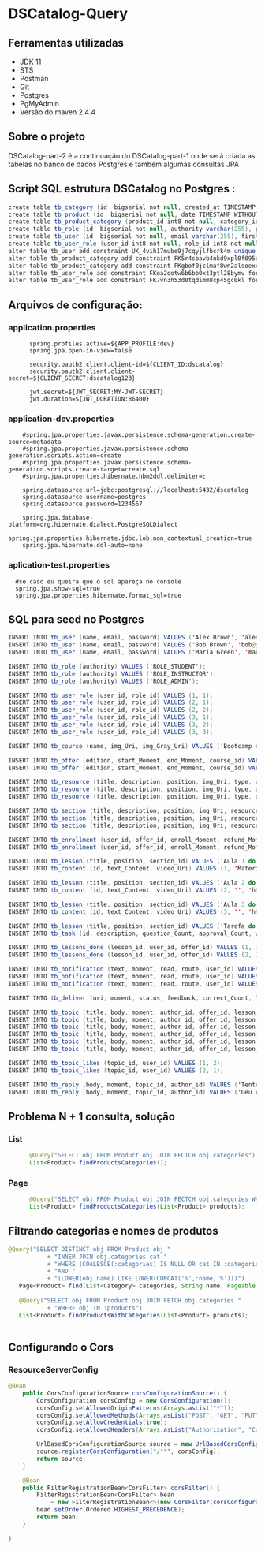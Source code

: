 # DSCatalog-Query

## Ferramentas utilizadas

   * JDK 11
   * STS
   * Postman
   * Git
   * Postgres
   * PgMyAdmin
   * Versão do maven 2.4.4

## Sobre o projeto

DSCatalog-part-2 é a continuação do DSCatalog-part-1 onde será criada as tabelas no banco de dados Postgres e também algumas consultas JPA 

## Script SQL estrutura DSCatalog no Postgres :

```java
create table tb_category (id  bigserial not null, created_at TIMESTAMP WITHOUT TIME ZONE, name varchar(255), updated_at TIMESTAMP WITHOUT TIME ZONE, primary key (id));
create table tb_product (id  bigserial not null, date TIMESTAMP WITHOUT TIME ZONE, description TEXT, img_url varchar(255), name varchar(255), price float8, primary key (id));
create table tb_product_category (product_id int8 not null, category_id int8 not null, primary key (product_id, category_id));
create table tb_role (id  bigserial not null, authority varchar(255), primary key (id));
create table tb_user (id  bigserial not null, email varchar(255), first_name varchar(255), last_name varchar(255), password varchar(255), primary key (id));
create table tb_user_role (user_id int8 not null, role_id int8 not null, primary key (user_id, role_id));
alter table tb_user add constraint UK_4vih17mube9j7cqyjlfbcrk4m unique (email);
alter table tb_product_category add constraint FK5r4sbavb4nkd9xpl0f095qs2a foreign key (category_id) references tb_category;
alter table tb_product_category add constraint FKgbof0jclmaf8wn2alsoexxq3u foreign key (product_id) references tb_product;
alter table tb_user_role add constraint FKea2ootw6b6bb0xt3ptl28bymv foreign key (role_id) references tb_role;
alter table tb_user_role add constraint FK7vn3h53d0tqdimm8cp45gc0kl foreign key (user_id) references tb_user;

``````````
  
## Arquivos de configuração:

   ### application.properties
   
          spring.profiles.active=${APP_PROFILE:dev}
          spring.jpa.open-in-view=false

          security.oauth2.client.client-id=${CLIENT_ID:dscatalog}
          security.oauth2.client.client-secret=${CLIENT_SECRET:dscatalog123}

          jwt.secret=${JWT_SECRET:MY-JWT-SECRET}
          jwt.duration=${JWT_DURATION:86400}

   
   ### application-dev.properties
   
        #spring.jpa.properties.javax.persistence.schema-generation.create-source=metadata
        #spring.jpa.properties.javax.persistence.schema-generation.scripts.action=create
        #spring.jpa.properties.javax.persistence.schema-generation.scripts.create-target=create.sql
        #spring.jpa.properties.hibernate.hbm2ddl.delimiter=;

        spring.datasource.url=jdbc:postgresql://localhost:5432/dscatalog
        spring.datasource.username=postgres
        spring.datasource.password=1234567

        spring.jpa.database-platform=org.hibernate.dialect.PostgreSQLDialect
        spring.jpa.properties.hibernate.jdbc.lob.non_contextual_creation=true
        spring.jpa.hibernate.ddl-auto=none


### aplication-test.properties

      #se caso eu queira que o sql apareça no console
      spring.jpa.show-sql=true
      spring.jpa.properties.hibernate.format_sql=true
 
 ## SQL para seed no Postgres
 
 ```java
 INSERT INTO tb_user (name, email, password) VALUES ('Alex Brown', 'alex@gmail.com', '$2a$10$eACCYoNOHEqXve8aIWT8Nu3PkMXWBaOxJ9aORUYzfMQCbVBIhZ8tG');
INSERT INTO tb_user (name, email, password) VALUES ('Bob Brown', 'bob@gmail.com', '$2a$10$eACCYoNOHEqXve8aIWT8Nu3PkMXWBaOxJ9aORUYzfMQCbVBIhZ8tG');
INSERT INTO tb_user (name, email, password) VALUES ('Maria Green', 'maria@gmail.com', '$2a$10$eACCYoNOHEqXve8aIWT8Nu3PkMXWBaOxJ9aORUYzfMQCbVBIhZ8tG');

INSERT INTO tb_role (authority) VALUES ('ROLE_STUDENT');
INSERT INTO tb_role (authority) VALUES ('ROLE_INSTRUCTOR');
INSERT INTO tb_role (authority) VALUES ('ROLE_ADMIN');

INSERT INTO tb_user_role (user_id, role_id) VALUES (1, 1);
INSERT INTO tb_user_role (user_id, role_id) VALUES (2, 1);
INSERT INTO tb_user_role (user_id, role_id) VALUES (2, 2);
INSERT INTO tb_user_role (user_id, role_id) VALUES (3, 1);
INSERT INTO tb_user_role (user_id, role_id) VALUES (3, 2);
INSERT INTO tb_user_role (user_id, role_id) VALUES (3, 3);

INSERT INTO tb_course (name, img_Uri, img_Gray_Uri) VALUES ('Bootcamp HTML', 'https://cdn.pixabay.com/photo/2018/03/22/10/55/training-course-3250007_1280.jpg', 'https://upload.wikimedia.org/wikipedia/commons/1/1f/Switch-course-book-grey.svg');

INSERT INTO tb_offer (edition, start_Moment, end_Moment, course_id) VALUES ('1.0', TIMESTAMP WITH TIME ZONE '2020-11-20T03:00:00Z', TIMESTAMP WITH TIME ZONE '2021-11-20T03:00:00Z', 1);
INSERT INTO tb_offer (edition, start_Moment, end_Moment, course_id) VALUES ('2.0', TIMESTAMP WITH TIME ZONE '2020-12-20T03:00:00Z', TIMESTAMP WITH TIME ZONE '2021-12-20T03:00:00Z', 1);

INSERT INTO tb_resource (title, description, position, img_Uri, type, offer_id) VALUES ('Trilha HTML', 'Trilha principal do curso', 1, 'https://cdn.pixabay.com/photo/2018/03/22/10/55/training-course-3250007_1280.jpg', 1, 1);
INSERT INTO tb_resource (title, description, position, img_Uri, type, offer_id) VALUES ('Forum', 'Tire suas dúvidas', 2, 'https://cdn.pixabay.com/photo/2018/03/22/10/55/training-course-3250007_1280.jpg', 2, 1);
INSERT INTO tb_resource (title, description, position, img_Uri, type, offer_id) VALUES ('Lives', 'Lives exclusivas para a turma', 3, 'https://cdn.pixabay.com/photo/2018/03/22/10/55/training-course-3250007_1280.jpg', 0, 1);

INSERT INTO tb_section (title, description, position, img_Uri, resource_id, prerequisite_id) VALUES ('Capítulo 1', 'Neste capítulo vamos começar', 1, 'https://cdn.pixabay.com/photo/2018/03/22/10/55/training-course-3250007_1280.jpg', 1, null);
INSERT INTO tb_section (title, description, position, img_Uri, resource_id, prerequisite_id) VALUES ('Capítulo 2', 'Neste capítulo vamos continuar', 2, 'https://cdn.pixabay.com/photo/2018/03/22/10/55/training-course-3250007_1280.jpg', 1, 1);
INSERT INTO tb_section (title, description, position, img_Uri, resource_id, prerequisite_id) VALUES ('Capítulo 3', 'Neste capítulo vamos finalizar', 3, 'https://cdn.pixabay.com/photo/2018/03/22/10/55/training-course-3250007_1280.jpg', 1, 2);

INSERT INTO tb_enrollment (user_id, offer_id, enroll_Moment, refund_Moment, available, only_Update) VALUES (1, 1, TIMESTAMP WITH TIME ZONE '2020-11-20T13:00:00Z', null, true, false);
INSERT INTO tb_enrollment (user_id, offer_id, enroll_Moment, refund_Moment, available, only_Update) VALUES (2, 1, TIMESTAMP WITH TIME ZONE '2020-11-20T13:00:00Z', null, true, false);

INSERT INTO tb_lesson (title, position, section_id) VALUES ('Aula 1 do capítulo 1', 1, 1);
INSERT INTO tb_content (id, text_Content, video_Uri) VALUES (1, 'Material de apoio: abc', 'https://www.youtube.com/watch?v=sqbqoR-lMf8'); 

INSERT INTO tb_lesson (title, position, section_id) VALUES ('Aula 2 do capítulo 1', 2, 1);
INSERT INTO tb_content (id, text_Content, video_Uri) VALUES (2, '', 'https://www.youtube.com/watch?v=sqbqoR-lMf8'); 

INSERT INTO tb_lesson (title, position, section_id) VALUES ('Aula 3 do capítulo 1', 3, 1);
INSERT INTO tb_content (id, text_Content, video_Uri) VALUES (3, '', 'https://www.youtube.com/watch?v=sqbqoR-lMf8'); 

INSERT INTO tb_lesson (title, position, section_id) VALUES ('Tarefa do capítulo 1', 4, 1);
INSERT INTO tb_task (id, description, question_Count, approval_Count, weight, due_Date) VALUES (4, 'Fazer um trabalho legal', 5, 4, 1.0, TIMESTAMP WITH TIME ZONE '2020-11-25T13:00:00Z');

INSERT INTO tb_lessons_done (lesson_id, user_id, offer_id) VALUES (1, 1, 1);
INSERT INTO tb_lessons_done (lesson_id, user_id, offer_id) VALUES (2, 1, 1);

INSERT INTO tb_notification (text, moment, read, route, user_id) VALUES ('Primeiro feedback de tarefa: favor revisar', TIMESTAMP WITH TIME ZONE '2020-12-10T13:00:00Z', true, '/offers/1/resource/1/sections/1', 1);
INSERT INTO tb_notification (text, moment, read, route, user_id) VALUES ('Segundo feedback: favor revisar', TIMESTAMP WITH TIME ZONE '2020-12-12T13:00:00Z', true, '/offers/1/resource/1/sections/1', 1);
INSERT INTO tb_notification (text, moment, read, route, user_id) VALUES ('Terceiro feedback: favor revisar', TIMESTAMP WITH TIME ZONE '2020-12-14T13:00:00Z', true, '/offers/1/resource/1/sections/1', 1);

INSERT INTO tb_deliver (uri, moment, status, feedback, correct_Count, lesson_id, user_id, offer_id) VALUES ('https://github.com/devsuperior/bds-dslearn', TIMESTAMP WITH TIME ZONE '2020-12-10T10:00:00Z', 0, null, null, 4, 1, 1);

INSERT INTO tb_topic (title, body, moment, author_id, offer_id, lesson_id) VALUES ('Título do tópico 1', 'Corpo do tópico 1', TIMESTAMP WITH TIME ZONE '2020-12-12T13:00:00Z', 1, 1, 1);
INSERT INTO tb_topic (title, body, moment, author_id, offer_id, lesson_id) VALUES ('Título do tópico 2', 'Corpo do tópico 2', TIMESTAMP WITH TIME ZONE '2020-12-13T13:00:00Z', 2, 1, 1);
INSERT INTO tb_topic (title, body, moment, author_id, offer_id, lesson_id) VALUES ('Título do tópico 3', 'Corpo do tópico 3', TIMESTAMP WITH TIME ZONE '2020-12-14T13:00:00Z', 2, 1, 1);
INSERT INTO tb_topic (title, body, moment, author_id, offer_id, lesson_id) VALUES ('Título do tópico 4', 'Corpo do tópico 4', TIMESTAMP WITH TIME ZONE '2020-12-15T13:00:00Z', 1, 1, 2);
INSERT INTO tb_topic (title, body, moment, author_id, offer_id, lesson_id) VALUES ('Título do tópico 5', 'Corpo do tópico 5', TIMESTAMP WITH TIME ZONE '2020-12-16T13:00:00Z', 1, 1, 2);
INSERT INTO tb_topic (title, body, moment, author_id, offer_id, lesson_id) VALUES ('Título do tópico 6', 'Corpo do tópico 6', TIMESTAMP WITH TIME ZONE '2020-12-17T13:00:00Z', 2, 1, 3);

INSERT INTO tb_topic_likes (topic_id, user_id) VALUES (1, 2);
INSERT INTO tb_topic_likes (topic_id, user_id) VALUES (2, 1);

INSERT INTO tb_reply (body, moment, topic_id, author_id) VALUES ('Tente reiniciar o computador', TIMESTAMP WITH TIME ZONE '2020-12-15T13:00:00Z', 1, 2);
INSERT INTO tb_reply (body, moment, topic_id, author_id) VALUES ('Deu certo, valeu!', TIMESTAMP WITH TIME ZONE '2020-12-20T13:00:00Z', 1, 1);

 ```
 
 ## Problema N + 1 consulta, solução
 
### List
 ````java 
       @Query("SELECT obj FROM Product obj JOIN FECTCH obj.categories")
       List<Product> findProductsCategories();
 ````
 
 ### Page
 ````java 
       @Query("SELECT obj FROM Product obj JOIN FECTCH obj.categories WHERE obj IN :products")
       List<Product> findProductsCategories(List<Product> products);
 ````
 
 ## Filtrando categorias e nomes de produtos
 ````java
 @Query("SELECT DISTINCT obj FROM Product obj "
			+ "INNER JOIN obj.categories cat "
			+ "WHERE (COALESCE(:categories) IS NULL OR cat IN :categories)" 
			+ "AND "
			+ "(LOWER(obj.name) LIKE LOWER(CONCAT('%',:name,'%')))") 
	Page<Product> find(List<Category> categories, String name, Pageable page);
	
	@Query("SELECT obj FROM Product obj JOIN FETCH obj.categories " 
			+ "WHERE obj IN :products") 
	List<Product> findProductsWithCategories(List<Product> products);
  
  ``````
  

## Configurando o Cors

### ResourceServerConfig
````java
@Bean
	public CorsConfigurationSource corsConfigurationSource() {
		CorsConfiguration corsConfig = new CorsConfiguration();
		corsConfig.setAllowedOriginPatterns(Arrays.asList("*"));
		corsConfig.setAllowedMethods(Arrays.asList("POST", "GET", "PUT", "DELETE", "PATCH"));
		corsConfig.setAllowCredentials(true);
		corsConfig.setAllowedHeaders(Arrays.asList("Authorization", "Content-Type"));

		UrlBasedCorsConfigurationSource source = new UrlBasedCorsConfigurationSource();
		source.registerCorsConfiguration("/**", corsConfig);
		return source;
	}

	@Bean
	public FilterRegistrationBean<CorsFilter> corsFilter() {
		FilterRegistrationBean<CorsFilter> bean 
			= new FilterRegistrationBean<>(new CorsFilter(corsConfigurationSource()));
		bean.setOrder(Ordered.HIGHEST_PRECEDENCE);
		return bean;
	}	

}


````
 
 
 
 
